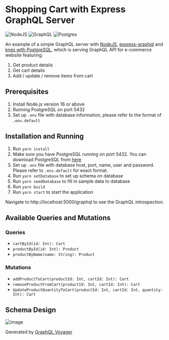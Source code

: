 # Shopping Cart with Express GraphQL Server

![NodeJS](https://img.shields.io/badge/node.js-6DA55F?style=for-the-badge&logo=node.js&logoColor=white)
![GraphQL](https://img.shields.io/badge/-GraphQL-E10098?style=for-the-badge&logo=graphql&logoColor=white)
![Postgres](https://img.shields.io/badge/postgres-%23316192.svg?style=for-the-badge&logo=postgresql&logoColor=white)

An example of a simple GraphQL server with [NodeJS](https://github.com/nodejs/node), [express-graphql](https://www.npmjs.com/package/express-graphql) and [knex with PostgreSQL](https://github.com/knex/knex), which is serving GraphQL API for e-commerce website featuring:

1. Get product details
1. Get cart details
1. Add / update / remove items from cart

## Prerequisites

1. Install Node.js version 16 or above
1. Running PostgreSQL on port 5432
1. Set up `.env` file with database information, please refer to the format of `.env.default`

## Installation and Running

1. Run `yarn install`
1. Make sure you have PostgreSQL running on port 5432. You can download PostgreSQL from [here](https://www.postgresql.org/download/)
1. Set up `.env` file with database host, port, name, user and password. Please refer to `.env.default` for exact format.
1. Run `yarn setDatabase` to set up schema on database
1. Run `yarn seedDatabase` to fill in sample data to database
1. Run `yarn build`
1. Run `yarn start` to start the application

Navigate to http://localhost:5000/graphql to see the GraphQL introspection.


## Available Queries and Mutations

### Queries
- `cartById(id: Int): Cart`
- `productById(id: Int): Product`
- `productByName(name: String): Product`

### Mutations
- `addProductToCart(productId: Int, cartId: Int): Cart`
- `removeProductFromCart(productId: Int, cartId: Int): Cart`
- `UpdateProductQuantityToCart(productId: Int, cartId: Int, quantity: Int): Cart`

## Schema Design

![image](https://user-images.githubusercontent.com/19681625/214701731-d6d275d8-c183-4d43-9e78-d650e00ab20c.png)

Generated by [GraphQL Voyager](https://github.com/IvanGoncharov/graphql-voyager)

